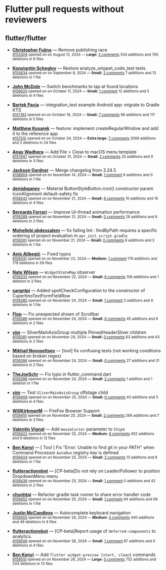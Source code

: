 # Flutter pull requests without reviewers

## flutter/flutter

* **[Christopher Fujino](https://github.com/christopherfujino)** &mdash; Remove publishing race<br />
  <sub>[#153304](https://github.com/flutter/flutter/pull/153304) opened on on August 12, 2024 &mdash; **Large:** [2 comments](https://github.com/flutter/flutter/pull/153304) 534 additions and 765 deletions in 6 files</sub><br />

* **[Konstantin Scheglov](https://github.com/scheglov)** &mdash; Restore analyze_snippet_code_test tests.<br />
  <sub>[#154834](https://github.com/flutter/flutter/pull/154834) opened on on September 9, 2024 &mdash; **Small:** [2 comments](https://github.com/flutter/flutter/pull/154834) 7 additions and 13 deletions in 1 file</sub><br />

* **[John McDole](https://github.com/jtmcdole)** &mdash; Switch benchmarks to tap at found locations<br />
  <sub>[#156620](https://github.com/flutter/flutter/pull/156620) opened on on October 11, 2024 &mdash; **Small:** [1 comment](https://github.com/flutter/flutter/pull/156620) 12 additions and 5 deletions in 4 files</sub><br />

* **[Bartek Pacia](https://github.com/bartekpacia)** &mdash; integration_test example Android app: migrate to Gradle KTS<br />
  <sub>[#157193](https://github.com/flutter/flutter/pull/157193) opened on on October 18, 2024 &mdash; **Small:** [7 comments](https://github.com/flutter/flutter/pull/157193) 98 additions and 117 deletions in 5 files</sub><br />

* **[Matthew Kosarek](https://github.com/mattkae)** &mdash; feature: implement createRegularWindow and add it to the reference app<br />
  <sub>[#157515](https://github.com/flutter/flutter/pull/157515) opened on on October 24, 2024 &mdash; **Extra large:** [7 comments](https://github.com/flutter/flutter/pull/157515) 2066 additions and 2 deletions in 24 files</sub><br />

* **[Anay Wadhera](https://github.com/anayw2001)** &mdash; Add File > Close to macOS menu template<br />
  <sub>[#157947](https://github.com/flutter/flutter/pull/157947) opened on on October 31, 2024 &mdash; **Small:** [2 comments](https://github.com/flutter/flutter/pull/157947) 25 additions and 0 deletions in 3 files</sub><br />

* **[Jackson Gardner](https://github.com/eyebrowsoffire)** &mdash; Merge changelog from 3.24.5<br />
  <sub>[#158904](https://github.com/flutter/flutter/pull/158904) opened on on November 14, 2024 &mdash; **Small:** [1 comment](https://github.com/flutter/flutter/pull/158904) 6 additions and 0 deletions in 1 file</sub><br />

* **[denisbganev](https://github.com/denisbganev)** &mdash; Material ButtonStyleButton.icon() constructor param IconAlignment default-safety fix<br />
  <sub>[#159242](https://github.com/flutter/flutter/pull/159242) opened on on November 21, 2024 &mdash; **Small:** [6 comments](https://github.com/flutter/flutter/pull/159242) 10 additions and 10 deletions in 4 files</sub><br />

* **[Bernardo Ferrari](https://github.com/bernaferrari)** &mdash; Improve UI-thread animation performance<br />
  <sub>[#159288](https://github.com/flutter/flutter/pull/159288) opened on on November 21, 2024 &mdash; **Small:** [0 comments](https://github.com/flutter/flutter/pull/159288) 28 additions and 6 deletions in 3 files</sub><br />

* **[Mohellebi abdessalem](https://github.com/AbdeMohlbi)** &mdash; fix failing lint : findByPath requires a specific ordering of project evaluation in `aar_init_script.gradle`<br />
  <sub>[#159301](https://github.com/flutter/flutter/pull/159301) opened on on November 21, 2024 &mdash; **Small:** [0 comments](https://github.com/flutter/flutter/pull/159301) 8 additions and 3 deletions in 1 file</sub><br />

* **[Anis Alibegić](https://github.com/anisalibegic)** &mdash; Fixed typos<br />
  <sub>[#159331](https://github.com/flutter/flutter/pull/159331) opened on on November 22, 2024 &mdash; **Medium:** [1 comment](https://github.com/flutter/flutter/pull/159331) 179 additions and 179 deletions in 59 files</sub><br />

* **[Nate Wilson](https://github.com/nate-thegrate)** &mdash; `WidgetStateMap` observer<br />
  <sub>[#159333](https://github.com/flutter/flutter/pull/159333) opened on on November 22, 2024 &mdash; **Small:** [6 comments](https://github.com/flutter/flutter/pull/159333) 109 additions and 1 deletion in 2 files</sub><br />

* **[sargntpi](https://github.com/sargntpi)** &mdash; Added spellCheckConfiguration to the constructor of CupertinoTextFormFieldRow<br />
  <sub>[#159385](https://github.com/flutter/flutter/pull/159385) opened on on November 24, 2024 &mdash; **Small:** [1 comment](https://github.com/flutter/flutter/pull/159385) 2 additions and 0 deletions in 1 file</sub><br />

* **[Flop](https://github.com/hgraceb)** &mdash; Fix unexpected shown of Scrollbar<br />
  <sub>[#159386](https://github.com/flutter/flutter/pull/159386) opened on on November 24, 2024 &mdash; **Small:** [0 comments](https://github.com/flutter/flutter/pull/159386) 45 additions and 6 deletions in 2 files</sub><br />

* **[yim](https://github.com/yiiim)** &mdash; SliverMainAxisGroup multiple PinnedHeaderSliver children<br />
  <sub>[#159391](https://github.com/flutter/flutter/pull/159391) opened on on November 24, 2024 &mdash; **Small:** [0 comments](https://github.com/flutter/flutter/pull/159391) 63 additions and 43 deletions in 2 files</sub><br />

* **[Mikhail Novoseltsev](https://github.com/Sameri11)** &mdash; [tool] fix confusing tests (not working conditions based on broken regex)<br />
  <sub>[#159396](https://github.com/flutter/flutter/pull/159396) opened on on November 24, 2024 &mdash; **Small:** [0 comments](https://github.com/flutter/flutter/pull/159396) 27 additions and 31 deletions in 2 files</sub><br />

* **[TheJoeSchr](https://github.com/TheJoeSchr)** &mdash; Fix typo in flutter_command.dart<br />
  <sub>[#159398](https://github.com/flutter/flutter/pull/159398) opened on on November 24, 2024 &mdash; **Small:** [2 comments](https://github.com/flutter/flutter/pull/159398) 1 addition and 1 deletion in 1 file</sub><br />

* **[yim](https://github.com/yiiim)** &mdash; Test `SliverMainAxisGroup` offstage child<br />
  <sub>[#159406](https://github.com/flutter/flutter/pull/159406) opened on on November 25, 2024 &mdash; **Small:** [0 comments](https://github.com/flutter/flutter/pull/159406) 43 additions and 5 deletions in 4 files</sub><br />

* **[WillKirkmanM](https://github.com/WillKirkmanM)** &mdash; FireFox Browser Support<br />
  <sub>[#159410](https://github.com/flutter/flutter/pull/159410) opened on on November 25, 2024 &mdash; **Small:** [2 comments](https://github.com/flutter/flutter/pull/159410) 266 additions and 7 deletions in 3 files</sub><br />

* **[Valentin Vignal](https://github.com/ValentinVignal)** &mdash; Add `mouseCursor` parameter to `Chip`s<br />
  <sub>[#159422](https://github.com/flutter/flutter/pull/159422) opened on on November 25, 2024 &mdash; **Medium:** [9 comments](https://github.com/flutter/flutter/pull/159422) 452 additions and 9 deletions in 12 files</sub><br />

* **[Ben Konyi](https://github.com/bkonyi)** &mdash; [ Tool ] Fix "Error: Unable to find git in your PATH" when Command Processor `AutoRun` registry key is defined<br />
  <sub>[#159424](https://github.com/flutter/flutter/pull/159424) opened on on November 25, 2024 &mdash; **Small:** [2 comments](https://github.com/flutter/flutter/pull/159424) 13 additions and 8 deletions in 1 file</sub><br />

* **[flutteractionsbot](https://github.com/flutteractionsbot)** &mdash; [CP-beta]Do not rely on Leader/Follower to position DropdownMenu menu<br />
  <sub>[#159436](https://github.com/flutter/flutter/pull/159436) opened on on November 25, 2024 &mdash; **Small:** [1 comment](https://github.com/flutter/flutter/pull/159436) 0 additions and 42 deletions in 2 files</sub><br />

* **[chunhtai](https://github.com/chunhtai)** &mdash; Refactor gradle task runner to share error handler code<br />
  <sub>[#159452](https://github.com/flutter/flutter/pull/159452) opened on on November 25, 2024 &mdash; **Small:** [1 comment](https://github.com/flutter/flutter/pull/159452) 94 additions and 99 deletions in 1 file</sub><br />

* **[Justin McCandless](https://github.com/justinmc)** &mdash; Autocomplete keyboard navigation<br />
  <sub>[#159455](https://github.com/flutter/flutter/pull/159455) opened on on November 26, 2024 &mdash; **Medium:** [5 comments](https://github.com/flutter/flutter/pull/159455) 440 additions and 46 deletions in 4 files</sub><br />

* **[flutteractionsbot](https://github.com/flutteractionsbot)** &mdash; [CP-beta]Report usage of `deferred-components` to analytics.<br />
  <sub>[#159506](https://github.com/flutter/flutter/pull/159506) opened on on November 26, 2024 &mdash; **Small:** [1 comment](https://github.com/flutter/flutter/pull/159506) 87 additions and 0 deletions in 4 files</sub><br />

* **[Ben Konyi](https://github.com/bkonyi)** &mdash; Add `flutter widget-preview {start, clean}` commands<br />
  <sub>[#159510](https://github.com/flutter/flutter/pull/159510) opened on on November 26, 2024 &mdash; **Large:** [0 comments](https://github.com/flutter/flutter/pull/159510) 752 additions and 244 deletions in 13 files</sub><br />

